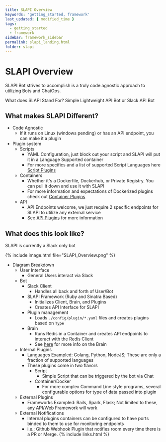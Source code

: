 ```yaml
---
title: SLAPI Overview
keywords: 'getting_started, framework'
last_updated: { modified_time }
tags:
  - getting_started
  - framework
sidebar: framework_sidebar
permalink: slapi_landing.html
folder: slapi
---
```


# SLAPI Overview

SLAPI Bot strives to accomplish is a truly code agnostic approach to utilizing Bots and ChatOps.

What does SLAPI Stand For? Simple Lightweight API Bot or Slack API Bot

## What makes SLAPI Different?

-   Code Agnostic
    -   If it runs on Linux (windows pending) or has an API endpoint, you can make it a plugin
-   Plugin system
    -   Scripts
        -   YAML Configuration, just block out your script and SLAPI will put it in a Language Supported container
        -   For more specifics and a list of supported Script Languages here [Script Plugins](https://imperiallabs.github.io/plugins_script.html)
    -   Containers
        -   Whether it's a Dockerfile, Dockerhub, or Private Registry. You can pull it down and use it with SLAPI
        -   For more information and expectations of Dockerized plugins check out [Container Plugins](https://imperiallabs.github.io/plugins_container.html)
    -   API
        -   API Endpoints welcome, we just require 2 specific endpoints for SLAPI to utilize any external service
        -   See [API Plugins](https://imperiallabs.github.io/plugins_api.html) for more information

## What does this look like?

SLAPI is currently a Slack only bot

{% include image.html file="SLAPI_Overview.png" %}

-   Diagram Breakdown
    -   User Interface
        -   General Users interact via Slack
    -   Bot
        -   Slack Client
            -   Handles all back and forth of User/Bot
        -   SLAPI Framework (Ruby and Sinatra Based)
            -   Initializes Client, Brain, and Plugins
            -   Creates API Interface for SLAPI
        -   Plugin management
            -   Loads `./config/plugin/*.yaml` files and creates plugins based on `Type`
        -   Brain
            -   Runs Redis in a Container and creates API endpoints to interact with the Redis Client
            -   See [here](https://imperiallabs.github.io/brain_landing.html) for more info on the Brain
    -   Internal Plugins
        -   Languages Exampled: Golang, Python, NodeJS; These are only a fraction of supported languages
        -   These plugins come in two flavors
            -   Script
                -   Simple Script that can be triggered by the bot via Chat
            -   Container/Docker
                -   For more complex Command Line style programs, several configurable options for type of data passed into plugin
    -   External Plugins
        -  Frameworks Exampled: Rails, Spark, Flask; Not limited to these, any API/Web Framework will work
    -   External Notifications
        -   Internal plugins containers can be configured to have ports binded to them to use for monitoring endpoints
        -   i.e.; Github Webhook Plugin that notifies room every time there is a PR or Merge.
{% include links.html %}
